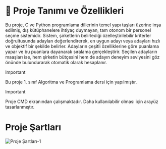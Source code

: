 # 🚀 Proje Tanımı ve Özellikleri
Bu proje, C ve Python programlama dillerinin temel yapı taşları üzerine inşa edilmiş, dış kütüphanelere ihtiyaç duymayan, tam otonom bir personel seçme sistemidir. Sistem, şirketlerin belirlediği özelleştirilebilir kriterler doğrultusunda adayları değerlendirerek, en uygun adayı veya adayları hızlı ve objektif bir şekilde belirler. Adayların çeşitli özelliklerine göre puanlama yapar ve bu puanlara dayanarak sıralama gerçekleştirir. Seçilen adayların maaşları ise, hem şirketin bütçesini hem de adayın deneyim seviyesini göz önünde bulundurarak otomatik olarak hesaplanır.
> [!IMPORTANT]
> Bu proje 1. sınıf Algoritma ve Programlama dersi için yapılmıştır.

> [!IMPORTANT]
> Proje CMD ekranından çalışmaktadır. Daha kullanılabilir olması için arayüz tasarlanmıştır.
# Proje Şartları
![Proje Şartları-1](https://github.com/user-attachments/assets/9de4cd01-a223-4fdb-8cb5-21246b1b0a5d)

